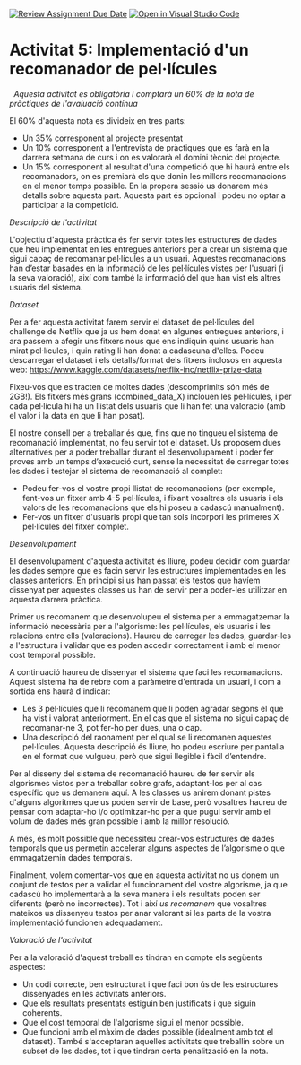 [![Review Assignment Due Date](https://classroom.github.com/assets/deadline-readme-button-24ddc0f5d75046c5622901739e7c5dd533143b0c8e959d652212380cedb1ea36.svg)](https://classroom.github.com/a/1XOPx3ti)
[![Open in Visual Studio Code](https://classroom.github.com/assets/open-in-vscode-718a45dd9cf7e7f842a935f5ebbe5719a5e09af4491e668f4dbf3b35d5cca122.svg)](https://classroom.github.com/online_ide?assignment_repo_id=11068465&assignment_repo_type=AssignmentRepo)
# Activitat 5: Implementació d'un recomanador de pel·lícules
 
*Aquesta activitat és obligatòria i comptarà un 60% de la nota de pràctiques de l'avaluació contínua*

El 60% d'aquesta nota es divideix en tres parts:
- Un 35% corresponent al projecte presentat
- Un 10% corresponent a l'entrevista de pràctiques que es farà en la darrera setmana de curs i on es valorarà el domini tècnic del projecte.
- Un 15% corresponent al resultat d'una competició que hi haurà entre els recomanadors, on es premiarà els que donin les millors recomanacions en el menor temps possible. En la propera sessió us donarem més detalls sobre aquesta part. Aquesta part és opcional i podeu no optar a participar a la competició.
 
*Descripció de l'activitat*

L'objectiu d'aquesta pràctica és fer servir totes les estructures de dades que heu implementat en les entregues anteriors per a crear un sistema que sigui capaç de recomanar pel·lícules a un usuari. Aquestes recomanacions han d’estar basades en la informació de les pel·lícules vistes per l'usuari (i la seva valoració), així com també la informació del que han vist els altres usuaris del sistema.

*Dataset*

Per a fer aquesta activitat farem servir el dataset de pel·lícules del challenge de Netflix que ja us hem donat en algunes entregues anteriors, i ara passem a afegir uns fitxers nous que ens indiquin quins usuaris han mirat pel·lícules, i quin rating li han donat a cadascuna d'elles. Podeu descarregar el dataset i els detalls/format dels fitxers inclosos en aquesta web: https://www.kaggle.com/datasets/netflix-inc/netflix-prize-data


Fixeu-vos que es tracten de moltes dades (descomprimits són més de 2GB!). Els fitxers més grans (combined_data_X) inclouen les pel·lícules, i per cada pel·lícula hi ha un llistat dels usuaris que li han fet una valoració (amb el valor i la data en que li han posat).

El nostre consell per a treballar és que, fins que no tingueu el sistema de recomanació implementat, no feu servir tot el dataset. Us proposem dues alternatives per a poder treballar durant el desenvolupament i poder fer proves amb un temps d’execució curt, sense la necessitat de carregar totes les dades i testejar el sistema de recomanació al complet:
 
- Podeu fer-vos el vostre propi llistat de recomanacions (per exemple, fent-vos un fitxer amb 4-5 pel·lícules, i fixant vosaltres els usuaris i els valors de les recomanacions que els hi poseu a cadascú manualment).
- Fer-vos un fitxer d'usuaris propi que tan sols incorpori les primeres X pel·lícules del fitxer complet.

*Desenvolupament*

El desenvolupament d'aquesta activitat és lliure, podeu decidir com guardar les dades sempre que es facin servir les estructures implementades en les classes anteriors. En principi si us han passat els testos que havíem dissenyat per aquestes classes us han de servir per a poder-les utilitzar en aquesta darrera pràctica.

Primer us recomanem que desenvolupeu el sistema per a emmagatzemar la informació necessària per a l'algorisme: les pel·lícules, els usuaris i les relacions entre ells (valoracions). Haureu de carregar les dades, guardar-les a l'estructura i validar que es poden accedir correctament i amb el menor cost temporal possible.

A continuació haureu de dissenyar el sistema que faci les recomanacions. Aquest sistema ha de rebre com a paràmetre d'entrada un usuari, i com a sortida ens haurà d'indicar:

- Les 3 pel·lícules que li recomanem que li poden agradar segons el que ha vist i valorat anteriorment. En el cas que el sistema no sigui capaç de recomanar-ne 3, pot fer-ho per dues, una o cap.
- Una descripció del raonament per el qual se li recomanen aquestes pel·lícules. Aquesta descripció és lliure, ho podeu escriure per pantalla en el format que vulgueu, però que sigui llegible i fàcil d’entendre.
 
Per al disseny del sistema de recomanació haureu de fer servir els algorismes vistos per a treballar sobre grafs, adaptant-los per al cas específic que us demanem aquí. A les classes us anirem donant pistes d'alguns algoritmes que us poden servir de base, però vosaltres haureu de pensar com adaptar-ho i/o optimitzar-ho per a que pugui servir amb el volum de dades més gran possible i amb la millor resolució.

A més, és molt possible que necessiteu crear-vos estructures de dades temporals que us permetin accelerar alguns aspectes de l’algorisme o que emmagatzemin dades temporals.

Finalment, volem comentar-vos que en aquesta activitat no us donem un conjunt de testos per a validar el funcionament del vostre algorisme, ja que cadascú ho implementarà a la seva manera i els resultats poden ser diferents (però no incorrectes). Tot i així *us recomanem* que vosaltres mateixos us dissenyeu testos per anar valorant si les parts de la vostra implementació funcionen adequadament.

*Valoració de l'activitat*

Per a la valoració d'aquest treball es tindran en compte els següents aspectes:

- Un codi correcte, ben estructurat i que faci bon ús de les estructures dissenyades en les activitats anteriors.
- Que els resultats presentats estiguin ben justificats i que siguin coherents.
- Que el cost temporal de l'algorisme sigui el menor possible.
- Que funcioni amb el màxim de dades possible (idealment amb tot el dataset). També s'acceptaran aquelles activitats que treballin sobre un subset de les dades, tot i que tindran certa penalització en la nota.
